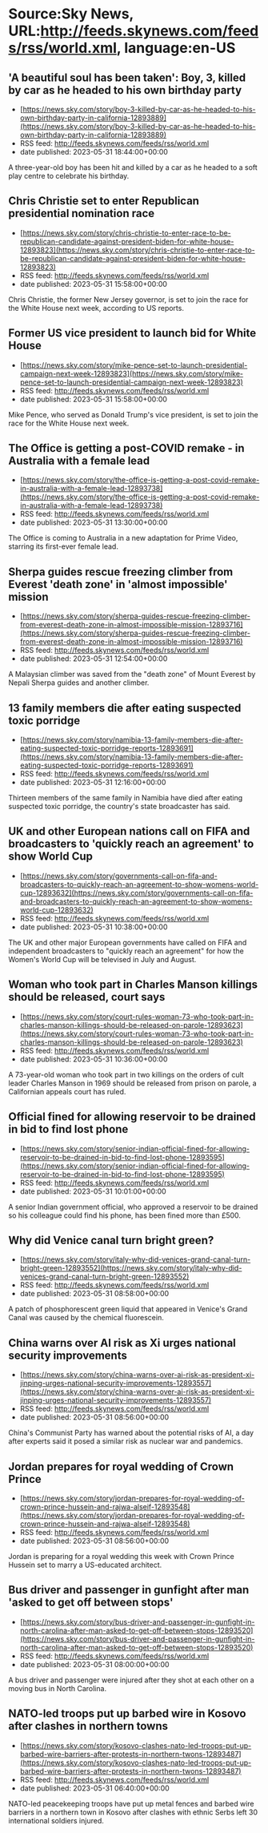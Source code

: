 # Source:Sky News, URL:http://feeds.skynews.com/feeds/rss/world.xml, language:en-US

## 'A beautiful soul has been taken': Boy, 3, killed by car as he headed to his own birthday party
 - [https://news.sky.com/story/boy-3-killed-by-car-as-he-headed-to-his-own-birthday-party-in-california-12893889](https://news.sky.com/story/boy-3-killed-by-car-as-he-headed-to-his-own-birthday-party-in-california-12893889)
 - RSS feed: http://feeds.skynews.com/feeds/rss/world.xml
 - date published: 2023-05-31 18:44:00+00:00

A three-year-old boy has been hit and killed by a car as he headed to a soft play centre to celebrate his birthday.

## Chris Christie set to enter Republican presidential nomination race
 - [https://news.sky.com/story/chris-christie-to-enter-race-to-be-republican-candidate-against-president-biden-for-white-house-12893823](https://news.sky.com/story/chris-christie-to-enter-race-to-be-republican-candidate-against-president-biden-for-white-house-12893823)
 - RSS feed: http://feeds.skynews.com/feeds/rss/world.xml
 - date published: 2023-05-31 15:58:00+00:00

Chris Christie, the former New Jersey governor, is set to join the race for the White House next week, according to US reports.

## Former US vice president to launch bid for White House
 - [https://news.sky.com/story/mike-pence-set-to-launch-presidential-campaign-next-week-12893823](https://news.sky.com/story/mike-pence-set-to-launch-presidential-campaign-next-week-12893823)
 - RSS feed: http://feeds.skynews.com/feeds/rss/world.xml
 - date published: 2023-05-31 15:58:00+00:00

Mike Pence, who served as Donald Trump's vice president, is set to join the race for the White House next week.

## The Office is getting a post-COVID remake - in Australia with a female lead
 - [https://news.sky.com/story/the-office-is-getting-a-post-covid-remake-in-australia-with-a-female-lead-12893738](https://news.sky.com/story/the-office-is-getting-a-post-covid-remake-in-australia-with-a-female-lead-12893738)
 - RSS feed: http://feeds.skynews.com/feeds/rss/world.xml
 - date published: 2023-05-31 13:30:00+00:00

The Office is coming to Australia in a new adaptation for Prime Video, starring its first-ever female lead.

## Sherpa guides rescue freezing climber from Everest 'death zone' in 'almost impossible' mission
 - [https://news.sky.com/story/sherpa-guides-rescue-freezing-climber-from-everest-death-zone-in-almost-impossible-mission-12893716](https://news.sky.com/story/sherpa-guides-rescue-freezing-climber-from-everest-death-zone-in-almost-impossible-mission-12893716)
 - RSS feed: http://feeds.skynews.com/feeds/rss/world.xml
 - date published: 2023-05-31 12:54:00+00:00

A Malaysian climber was saved from the "death zone" of Mount Everest by Nepali Sherpa guides and another climber.

## 13 family members die after eating suspected toxic porridge
 - [https://news.sky.com/story/namibia-13-family-members-die-after-eating-suspected-toxic-porridge-reports-12893691](https://news.sky.com/story/namibia-13-family-members-die-after-eating-suspected-toxic-porridge-reports-12893691)
 - RSS feed: http://feeds.skynews.com/feeds/rss/world.xml
 - date published: 2023-05-31 12:16:00+00:00

Thirteen members of the same family in Namibia have died after eating suspected toxic porridge, the country's state broadcaster has said.

## UK and other European nations call on FIFA and broadcasters to 'quickly reach an agreement' to show World Cup
 - [https://news.sky.com/story/governments-call-on-fifa-and-broadcasters-to-quickly-reach-an-agreement-to-show-womens-world-cup-12893632](https://news.sky.com/story/governments-call-on-fifa-and-broadcasters-to-quickly-reach-an-agreement-to-show-womens-world-cup-12893632)
 - RSS feed: http://feeds.skynews.com/feeds/rss/world.xml
 - date published: 2023-05-31 10:38:00+00:00

The UK and other major European governments have called on FIFA and independent broadcasters to "quickly reach an agreement" for how the Women's World Cup will be televised in July and August.

## Woman who took part in Charles Manson killings should be released, court says
 - [https://news.sky.com/story/court-rules-woman-73-who-took-part-in-charles-manson-killings-should-be-released-on-parole-12893623](https://news.sky.com/story/court-rules-woman-73-who-took-part-in-charles-manson-killings-should-be-released-on-parole-12893623)
 - RSS feed: http://feeds.skynews.com/feeds/rss/world.xml
 - date published: 2023-05-31 10:36:00+00:00

A 73-year-old woman who took part in two killings on the orders of cult leader Charles Manson in 1969 should be released from prison on parole, a Californian appeals court has ruled.

## Official fined for allowing reservoir to be drained in bid to find lost phone
 - [https://news.sky.com/story/senior-indian-official-fined-for-allowing-reservoir-to-be-drained-in-bid-to-find-lost-phone-12893595](https://news.sky.com/story/senior-indian-official-fined-for-allowing-reservoir-to-be-drained-in-bid-to-find-lost-phone-12893595)
 - RSS feed: http://feeds.skynews.com/feeds/rss/world.xml
 - date published: 2023-05-31 10:01:00+00:00

A senior Indian government official, who approved a reservoir to be drained so his colleague could find his phone, has been fined more than &#163;500.

## Why did Venice canal turn bright green?
 - [https://news.sky.com/story/italy-why-did-venices-grand-canal-turn-bright-green-12893552](https://news.sky.com/story/italy-why-did-venices-grand-canal-turn-bright-green-12893552)
 - RSS feed: http://feeds.skynews.com/feeds/rss/world.xml
 - date published: 2023-05-31 08:58:00+00:00

A patch of phosphorescent green liquid that appeared in Venice's Grand Canal was caused by the chemical fluorescein.

## China warns over AI risk as Xi urges national security improvements
 - [https://news.sky.com/story/china-warns-over-ai-risk-as-president-xi-jinping-urges-national-security-improvements-12893557](https://news.sky.com/story/china-warns-over-ai-risk-as-president-xi-jinping-urges-national-security-improvements-12893557)
 - RSS feed: http://feeds.skynews.com/feeds/rss/world.xml
 - date published: 2023-05-31 08:56:00+00:00

China's Communist Party has warned about the potential risks of AI, a day after experts said it posed a similar risk as nuclear war and pandemics.

## Jordan prepares for royal wedding of Crown Prince
 - [https://news.sky.com/story/jordan-prepares-for-royal-wedding-of-crown-prince-hussein-and-rajwa-alseif-12893548](https://news.sky.com/story/jordan-prepares-for-royal-wedding-of-crown-prince-hussein-and-rajwa-alseif-12893548)
 - RSS feed: http://feeds.skynews.com/feeds/rss/world.xml
 - date published: 2023-05-31 08:56:00+00:00

Jordan is preparing for a royal wedding this week with Crown Prince Hussein set to marry a US-educated architect.&#160;

## Bus driver and passenger in gunfight after man 'asked to get off between stops'
 - [https://news.sky.com/story/bus-driver-and-passenger-in-gunfight-in-north-carolina-after-man-asked-to-get-off-between-stops-12893520](https://news.sky.com/story/bus-driver-and-passenger-in-gunfight-in-north-carolina-after-man-asked-to-get-off-between-stops-12893520)
 - RSS feed: http://feeds.skynews.com/feeds/rss/world.xml
 - date published: 2023-05-31 08:00:00+00:00

A bus driver and passenger were injured after they shot at each other on a moving bus in North Carolina.

## NATO-led troops put up barbed wire in Kosovo after clashes in northern towns
 - [https://news.sky.com/story/kosovo-clashes-nato-led-troops-put-up-barbed-wire-barriers-after-protests-in-northern-twons-12893487](https://news.sky.com/story/kosovo-clashes-nato-led-troops-put-up-barbed-wire-barriers-after-protests-in-northern-twons-12893487)
 - RSS feed: http://feeds.skynews.com/feeds/rss/world.xml
 - date published: 2023-05-31 06:40:00+00:00

NATO-led peacekeeping troops have put up metal fences and barbed wire barriers in a northern town in Kosovo after clashes with ethnic Serbs left 30 international soldiers injured.

